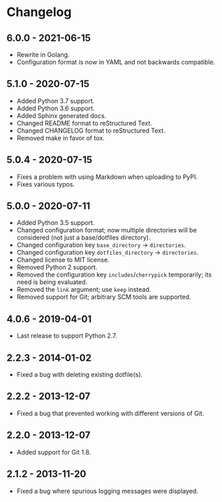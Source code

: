 # Changelog

## 6.0.0 - 2021-06-15

- Rewrite in Golang.
- Configuration format is now in YAML and not backwards compatible.

## 5.1.0 - 2020-07-15

- Added Python 3.7 support.
- Added Python 3.6 support.
- Added Sphinx generated docs.
- Changed README format to reStructured Text.
- Changed CHANGELOG format to reStructured Text.
- Removed make in favor of tox.

## 5.0.4 - 2020-07-15

- Fixes a problem with using Markdown when uploading to PyPI.
- Fixes various typos.

## 5.0.0 - 2020-07-11

- Added Python 3.5 support.
- Changed configuration format; now multiple directories will be considered (not just a base/dotfiles directory).
- Changed configuration key ``base_directory`` -> ``directories``.
- Changed configuration key ``dotfiles_directory`` -> ``directories``.
- Changed license to MIT license.
- Removed Python 2 support.
- Removed the configuration key ``includes``/``cherrypick`` temporarily; its need is being evaluated.
- Removed the ``link`` argument; use ``keep`` instead.
- Removed support for Git; arbitrary SCM tools are supported.

## 4.0.6 - 2019-04-01

- Last release to support Python 2.7.

## 2.2.3 - 2014-01-02

- Fixed a bug with deleting existing dotfile(s).

## 2.2.2 - 2013-12-07

- Fixed a bug that prevented working with different versions of Git.

## 2.2.0 - 2013-12-07

- Added support for Git 1.8.

## 2.1.2 - 2013-11-20

- Fixed a bug where spurious logging messages were displayed.
